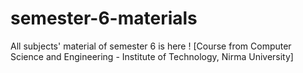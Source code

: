 # semester-6-materials
All subjects' material of semester 6 is here ! [Course from Computer Science and Engineering - Institute of Technology, Nirma University] 
